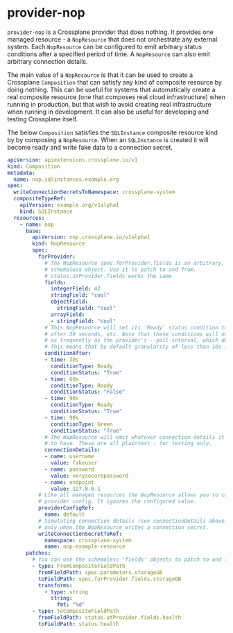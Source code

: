 # provider-nop

`provider-nop` is a Crossplane provider that does nothing. It provides one
managed resource - a `NopResource` that does not orchestrate any external
system. Each `NopResource` can be configured to emit arbitrary status conditions
after a specified period of time. A `NopResource` can also emit arbitrary
connection details.

The main value of a `NopResource` is that it can be used to create a Crossplane
`Composition` that can satisfy any kind of composite resource by doing nothing.
This can be useful for systems that automatically create a real composite
resource (one that composes real cloud infrastructure) when running in
production, but that wish to avoid creating real infrastructure when running in
development. It can also be useful for developing and testing Crossplane itself.

The below `Composition` satisfies the `SQLInstance` composite resource kind by
by composing a `NopResource`. When an `SQLInstance` is created it will become
ready and write fake data to a connection secret.

```yaml
apiVersion: apiextensions.crossplane.io/v1
kind: Composition
metadata:
  name: nop.sqlinstances.example.org
spec:
  writeConnectionSecretsToNamespace: crossplane-system
  compositeTypeRef:
    apiVersion: example.org/v1alpha1
    kind: SQLInstance
  resources:
    - name: nop
      base:
        apiVersion: nop.crossplane.io/v1alpha1
        kind: NopResource
        spec:
          forProvider:
            # The NopResource spec.forProvider.fields is an arbitrary,
            # schemaless object. Use it to patch to and from.
            # status.atProvider.fields works the same.
            fields:
              integerField: 42
              stringField: "cool"
              objectField:
                stringField: "cool"
              arrayField:
              - stringField: "cool"
            # This NopResource will set its 'Ready' status condition to 'True'
            # after 30 seconds, etc. Note that these conditions will only be processed
            # as frequently as the provider's --poll-interval, which defaults to 10s.
            # This means that by default granularity of less than 10s is ignored.
            conditionAfter:
            - time: 30s
              conditionType: Ready
              conditionStatus: "True"
            - time: 60s
              conditionType: Ready
              conditionStatus: "False"
            - time: 90s
              conditionType: Ready
              conditionStatus: "True"
            - time: 90s
              conditionType: Green
              conditionStatus: "True"
            # The NopResource will emit whatever connection details it is told
            # to have. These are all plaintext - for testing only.
            connectionDetails:
            - name: username
              value: fakeuser
            - name: password
              value: verysecurepassword
            - name: endpoint
              value: 127.0.0.1
          # Like all managed resources the NopResource allows you to configure a
          # provider config. It ignores the configured value.
          providerConfigRef:
            name: default
          # Simulating connection details (see connectionDetails above) works
          # only when the NopResource writes a connection secret.
          writeConnectionSecretToRef:
            namespace: crossplane-system
            name: nop-example-resource
      patches:
        # You can use the schemaless 'fields' objects to patch to and from.
        - type: FromCompositeFieldPath
          fromFieldPath: spec.parameters.storageGB
          toFieldPath: spec.forProvider.fields.storageGB
          transforms:
            - type: string
              string:
                fmt: "%d"
        - type: ToCompositeFieldPath
          fromFieldPath: status.atProvider.fields.health
          toFieldPath: status.health
```
